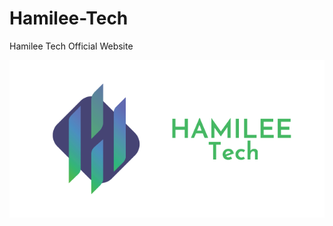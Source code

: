 # Hamilee-Tech
Hamilee Tech Official Website

![alt text](https://github.com/Abudi-seid10/Hamilee-Tech/blob/main/DOCS/Untitled-1.png?raw=true)
